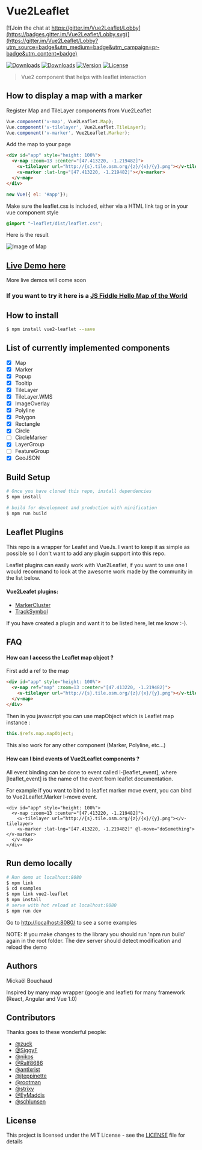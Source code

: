 # Vue2Leaflet

[![Join the chat at https://gitter.im/Vue2Leaflet/Lobby](https://badges.gitter.im/Vue2Leaflet/Lobby.svg)](https://gitter.im/Vue2Leaflet/Lobby?utm_source=badge&utm_medium=badge&utm_campaign=pr-badge&utm_content=badge)

<a href="https://travis-ci.org/KoRiGaN/Vue2Leaflet"><img src="https://travis-ci.org/KoRiGaN/Vue2Leaflet.svg?branch=master" alt="Downloads"></a>
<a href="https://www.npmjs.com/package/vue2-leaflet"><img src="https://img.shields.io/npm/dt/vue2-leaflet.svg" alt="Downloads"></a>
<a href="https://www.npmjs.com/package/vue2-leaflet"><img src="https://img.shields.io/npm/v/vue2-leaflet.svg" alt="Version"></a>
<a href="https://www.npmjs.com/package/vue2-leaflet"><img src="https://img.shields.io/npm/l/vue2-leaflet.svg" alt="License"></a>


> Vue2 component that helps with leaflet interaction


## How to display a map with a marker

Register Map and TileLayer components from Vue2Leaflet
``` javascript
Vue.component('v-map', Vue2Leaflet.Map);
Vue.component('v-tilelayer', Vue2Leaflet.TileLayer);
Vue.component('v-marker', Vue2Leaflet.Marker);
```

Add the map to your page
``` html
<div id="app" style="height: 100%">
  <v-map :zoom=13 :center="[47.413220, -1.219482]">
    <v-tilelayer url="http://{s}.tile.osm.org/{z}/{x}/{y}.png"></v-tilelayer>
    <v-marker :lat-lng="[47.413220, -1.219482]"></v-marker>
  </v-map>
</div>
```

``` javascript
new Vue({ el: '#app'});
```

Make sure the leaflet.css is included, either via a HTML link tag or in your vue component style

``` css
@import "~leaflet/dist/leaflet.css";
```
Here is the result

![Image of Map](https://korigan.github.com/Vue2Leaflet/images/example_map.png)

## [Live Demo here](https://korigan.github.io/Vue2Leaflet/)

More live demos will come soon

### If you want to try it here is a [JS Fiddle Hello Map of the World](https://jsfiddle.net/Boumi/k04zpLx9/)

## How to install

``` bash
$ npm install vue2-leaflet --save
```

## List of currently implemented components

-   [x] Map
-   [x] Marker
-   [x] Popup
-   [x] Tooltip
-   [x] TileLayer
-   [x] TileLayer.WMS
-   [x] ImageOverlay
-   [x] Polyline
-   [x] Polygon
-   [x] Rectangle
-   [x] Circle
-   [ ] CircleMarker
-   [x] LayerGroup
-   [ ] FeatureGroup
-   [x] GeoJSON

## Build Setup

``` bash
# Once you have cloned this repo, install dependencies
$ npm install

# build for development and production with minification
$ npm run build

```
## Leaflet Plugins
This repo is a wrapper for Leafet and VueJs. I want to keep it as simple as possible so I don't want to add any plugin support into this repo.

Leaflet plugins can easily work with Vue2Leaflet, if you want to use one I would recommand to look at the awesome work made by the community in the list below.

#### Vue2Leafet plugins:
*  [MarkerCluster](https://github.com/jperelli/vue2-leaflet-markercluster)
*  [TrackSymbol](https://github.com/ais-one/vue2-leaflet-tracksymbol)

If you have created a plugin and want it to be listed here, let me know :-).

## FAQ
#### How can I access the Leaflet map object ?
First add a ref to the map
``` html
<div id="app" style="height: 100%">
  <v-map ref="map" :zoom=13 :center="[47.413220, -1.219482]">
    <v-tilelayer url="http://{s}.tile.osm.org/{z}/{x}/{y}.png"></v-tilelayer>
  </v-map>
</div>
```
Then in you javascript you can use mapObject which is Leaflet map instance :
``` javascript
this.$refs.map.mapObject;
```
This also work for any other component (Marker, Polyline, etc...)

#### How can I bind events of Vue2Leaflet components ?
All event binding can be done to event called l-[leaflet_event], where [leaflet_event] is the name of the event from leaflet documentation.

For example if you want to bind to leaflet marker move event, you can bind to Vue2Leaflet.Marker l-move event.
```
<div id="app" style="height: 100%">
  <v-map :zoom=13 :center="[47.413220, -1.219482]">
    <v-tilelayer url="http://{s}.tile.osm.org/{z}/{x}/{y}.png"></v-tilelayer>
    <v-marker :lat-lng="[47.413220, -1.219482]" @l-move="doSomething"></v-marker>
  </v-map>
</div>
```
## Run demo locally
``` bash
# Run demo at localhost:8080
$ npm link
$ cd examples
$ npm link vue2-leaflet
$ npm install
# serve with hot reload at localhost:8080
$ npm run dev
```
Go to <http://localhost:8080/> to see a some examples

NOTE: If you make changes to the library you should run 'npm run build' again in the root folder.
The dev server should detect modification and reload the demo
## Authors

Mickaël Bouchaud

Inspired by many map wrapper (google and leaflet) for many framework (React, Angular and Vue 1.0)

## Contributors

Thanks goes to these wonderful people:

*   [@zuck](https://github.com/zuck)
*   [@SiggyF](https://github.com/SiggyF)
*   [@nikos](https://github.com/nikos)
*   [@Ralf8686](https://github.com/Ralf8686)
*   [@antixrist](https://github.com/antixrist)
*   [@jteppinette](https://github.com/jteppinette)
*   [@rootman](https://github.com/rootman)
*   [@strixy](https://github.com/strixy)
*   [@EyMaddis](https://github.com/EyMaddis)
*   [@schlunsen](https://github.com/schlunsen)

## License

This project is licensed under the MIT License - see the [LICENSE](LICENSE) file for details
